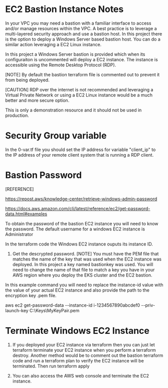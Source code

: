 # EC2 Bastion Instance Notes

In your VPC you may need a bastion with a familiar interface to access and/or manage resources within the VPC. A best practice is to leverage a multi-layered security approach and use a bastion host. In this project there is the option to deploy a Windows Server based bastion host. You can do a similar action leveraging a EC2 Linux instance.

In this project a Windows Server bastion is provided which when its configuraiton is uncommented will deploy a EC2 instance. The instance is accessible using the Remote Desktop Protocol (RDP).

[NOTE] By default the bastion terraform file is commented out to prevent it from being deployed.

[CAUTION] RDP over the internet is not recommended and leveraging a Virtual Private Network or using a EC2 Linux instance would be a much better and more secure option. 

This is only a demonstration resource and it should not be used in production.

# Security Group variable
In the 0-var.tf file you should set the IP address for variable "client_ip" to the IP address of your remote client system that is running a RDP client.

# Bastion Password

[REFERENCE]

https://repost.aws/knowledge-center/retrieve-windows-admin-password

https://docs.aws.amazon.com/cli/latest/reference/ec2/get-password-data.html#examples

To obtain the password of the bastion EC2 instance you will need to know the password. The default username for a windows EC2 instance is Administrator

In the terraform code the Windows EC2 instance ouputs its instance ID. 


1. Get the descrypted password. 
[NOTE] You must have the PEM file that matches the name of the key that was used when the EC2 instance was deployed.
In this project a key named bastionkey was used. You will need to change the name of that file to match a key you have
in your AWS region where you deploy the EKS cluster and the EC2 bastion.

In this example command you will need to replace the instance-id value with the value of your actual EC2 instance and also provide the path to the encryption key .pem file.

aws ec2 get-password-data --instance-id  i-1234567890abcdef0 --priv-launch-key C:\Keys\MyKeyPair.pem

# Terminate Windows EC2 Instance
1. If you deployed your EC2 instance via terraform then you can just let terraform terminate your EC2 instance when you perform a terraform destroy. Another method would be to comment out the bastion terraform code and run a terraform plan to verify the EC2 instance will be terminated. Then run terraform apply 

2. You can also access the AWS web console and terminate the EC2 instance.

